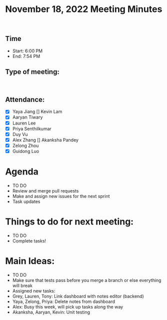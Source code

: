 <!-- Note taker: Lauren-->
<!-- Month Date, Year-->
# November 18, 2022 Meeting Minutes
​
<!-- XX:XX AM/PM -->
## Time
- Start: 6:00 PM
- End: 7:54 PM
​
<!-- TA or team, etc.-->
## Type of meeting: 
​
<!-- [x] for present -->
## Attendance:
- [x] Yaya Jiang
[] Kevin Lam
- [x] Aaryan Tiwary
- [x] Lauren Lee
- [x] Priya Senthilkumar
- [x] Duy Vu
- [x] Alex Zhang
[] Akanksha Pandey
- [x] Zelong Zhou
- [x] Guidong Luo
​
<!-- Topics for the meeting-->
# Agenda
- TO DO
- Review and merge pull requests
- Make and assign new issues for the next sprint
- Task updates
​
<!-- homework basically zzzz-->
# Things to do for next meeting:
- TO DO
- Complete tasks!
​
<!-- what was discussed for each topic-->
# Main Ideas:
- TO DO
- Make sure that tests pass before you merge a branch or else everything will 
break
- Assigned new tasks:
- Grey, Lauren, Tony: Link dashboard with notes editor (backend)
- Yaya, Zelong, Priya: Delete notes from dashboard
- Alex: Busy this week, will pick up tasks along the way
- Akanksha, Aaryan, Kevin: Unit testing
